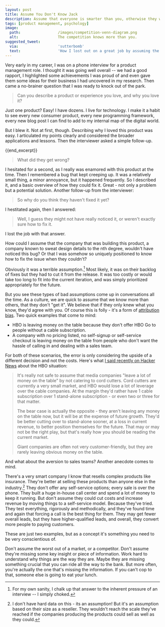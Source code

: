 ```yaml
---
layout: post
title: Assume You Don't Know Jack
description: Assume that everyone is smarter than you, otherwise they will be. 
tags: [product management, psychology]
image:
  path:					/images/competition-venn-diagram.png
  alt:					The competition knows more than you.
suggested_tweet:
  via:                  'sutterbomb'
  text:                 'How I lost out on a great job by assuming the worst. #prodmgmt'
---
```


Very early in my career, I was on a phone interview for a product management role. I thought it was going well overall -- we had a good rapport, I highlighted some achievements I was proud of and even gave them some ideas for their business I had uncovered in my research. Then came a no-brainer question that I was ready to knock out of the park.

>Can you describe a product or experience you love, and why you love it?

Just one product? Easy! I have dozens. I live for technology. I make it a habit to see every new consumer product, every new programming framework, every new blog post I can find to add to my internal map of the digital world. 

But I blew it. Not at first, though. Describing why I loved this product was easy. I articulated my points clearly and considered the broader applications and lessons. Then the interviewer asked a simple follow-up. 

{{end_excerpt}}

>What did they get wrong? 

I hesitated for a second, as I really was enamored with this product at the time. Then I remembered a bug that kept creeping up. It was a relatively small thing, a minor annoyance, but it happened frequently. So I described it, and a basic overview of how they could fix it. Great - not only a problem but a potential solution. Another follow-up from the interviewer:

>So why do you think they haven't fixed it yet? 

I hestitated again, then I answered:

>Well, I guess they might not have really noticed it, or weren't exactly sure how to fix it.

I lost the job with that answer. 

How could I assume that the company that was building this product, a company known to sweat design details to the nth degree, wouldn't have noticed this bug? Or that I was somehow so uniquely positioned to know how to fix the issue when they couldn't? 

Obviously it was a terrible assumption.[^1] Most likely, it was on their backlog of fixes but they had to cut it from the release. It was too costly or would take too long to fit into the current iteration, and was simply prioritized appropriately for the future.

But you see these types of bad assumptions come up in conversations all the time. As a culture, we are quick to assume that we know more than others, that they don't "get it". We believe that if they only knew what you know, they'd agree with you. Of course this is folly - it's a form of [attribution bias](http://en.wikipedia.org/wiki/Attribution_bias). Two quick examples that come to mind: 

* HBO is leaving money on the table because they don't offer HBO Go to people without a cable subscription. 
* A company with no pricing listed, no self-signup or self-service checkout is leaving money on the table from people who don't want the hassle of calling in and dealing with a sales team.

For both of these scenarios, the error is only considering the upside of a different decision and not the costs. Here's what [I said recently on Hacker News](https://news.ycombinator.com/item?id=7138884) about the HBO situation:

>It's really not safe to assume that media companies "leave a lot of money on the table" by not catering to cord cutters. Cord cutters are currently a very small market, and HBO would lose a lot of leverage over the cable companies. At the margin they'd rather have 1 cable subscription over 1 stand-alone subscription - or even two or three for that matter.
>
>The bear case is actually the opposite - they aren't leaving any money on the table now, but it will be at the expense of future growth. They'd be better cutting over to stand-alone sooner, at a loss in current revenue, to better position themselves for the future. That may or may not be the right play, but that's really how you should be reading the current market.
>
>Giant companies are often not very customer-friendly, but they are rarely leaving obvious money on the table.

And what about the aversion to sales teams? Another anecdote comes to mind.

There's a very smart company I know that resells complex products like insurance. They're better at selling these products than anyone else in the industry.[^2] They don't offer any self-service options; every sale is over the phone. They built a huge in-house call center and spend a lot of money to keep it running. But don't assume they could cut costs and increase revenue by moving things to a self-service model. Because they've tried. They test everything, rigorously and methodically, and they've found time and again that forcing a call is the best thing for them. They may get fewer overall leads, but they have higher-qualified leads, and overall, they convert more people to paying customers. 

These are just two examples, but as a concept it's something you need to be very conscientious of.

Don't assume the worst out of a market, or a competitor. Don't assume they're missing some key insight or piece of information. Work hard to understand why things are the way they are. Maybe they are missing something crucial that you can ride all the way to the bank. But more often, you're actually the one that's missing the information. If you can't cop to that, someone else is going to eat your lunch.  

[^1]: For my own sanity, I chalk up that answer to the inherent pressure of an interview -- I simply choked.
[^2]: I don't have hard data on this - its an assumption! But it's an assumption based on their size as a reseller. They wouldn't reach the scale they've reached if the companies producing the products could sell as well as they could.